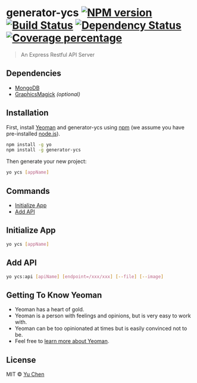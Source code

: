 # generator-ycs [![NPM version][npm-image]][npm-url] [![Build Status][travis-image]][travis-url] [![Dependency Status][daviddm-image]][daviddm-url] [![Coverage percentage][coveralls-image]][coveralls-url]
> An Express Restful API Server

## Dependencies

- [MongoDB](https://www.mongodb.com)
- [GraphicsMagick](http://www.graphicsmagick.org) *(optional)*

## Installation

First, install [Yeoman](http://yeoman.io) and generator-ycs using [npm](https://www.npmjs.com/) (we assume you have pre-installed [node.js](https://nodejs.org/)).

```bash
npm install -g yo
npm install -g generator-ycs
```

Then generate your new project:

```bash
yo ycs [appName]
```

## Commands

- [Initialize App](#initialize-app)
- [Add API](#add-api)

## Initialize App

```bash
yo ycs [appName]
```

## Add API

```bash
yo ycs:api [apiName] [endpoint=/xxx/xxx] [--file] [--image]
```



## Getting To Know Yeoman

 * Yeoman has a heart of gold.
 * Yeoman is a person with feelings and opinions, but is very easy to work with.
 * Yeoman can be too opinionated at times but is easily convinced not to be.
 * Feel free to [learn more about Yeoman](http://yeoman.io/).

## License

MIT © [Yu Chen]()


[npm-image]: https://badge.fury.io/js/generator-ycs.svg
[npm-url]: https://npmjs.org/package/generator-ycs
[travis-image]: https://travis-ci.org/kuyoonjo/generator-ycs.svg?branch=master
[travis-url]: https://travis-ci.org/kuyoonjo/generator-ycs
[daviddm-image]: https://david-dm.org/kuyoonjo/generator-ycs.svg?theme=shields.io
[daviddm-url]: https://david-dm.org/kuyoonjo/generator-ycs
[coveralls-image]: https://coveralls.io/repos/kuyoonjo/generator-ycs/badge.svg
[coveralls-url]: https://coveralls.io/r/kuyoonjo/generator-ycs
